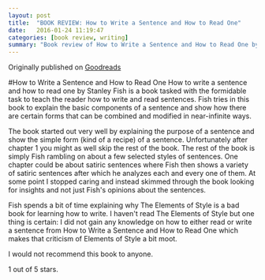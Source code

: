 ```yaml
---
layout: post
title:  "BOOK REVIEW: How to Write a Sentence and How to Read One"
date:   2016-01-24 11:19:47
categories: [book review, writing]
summary: "Book review of How to Write a Sentence and How to Read One by Stanley Fish"
---
```

Originally published on [Goodreads](https://www.goodreads.com/review/show/1119236944)

#How to Write a Sentence and How to Read One
How to write a sentence and how to read one by Stanley Fish is a book tasked with the formidable task to teach the reader how to write and read sentences.
Fish tries in this book to explain the basic components of a sentence and show how there are certain forms that can be combined and modified in near-infinite ways.

The book started out very well by explaining the purpose of a sentence and show the simple form (kind of a recipe) of a sentence. Unfortunately after chapter 1 you might as well skip the rest of the book.
The rest of the book is simply Fish rambling on about a few selected styles of sentences. One chapter could be about satiric sentences where Fish then shows a variety of satiric sentences after which he analyzes each and every one of them. At some point I stopped caring and instead skimmed through the book looking for insights and not just Fish's opinions about the sentences.

Fish spends a bit of time explaining why The Elements of Style is a bad book for learning how to write. I haven't read The Elements of Style but one thing is certain: I did not gain any knowledge on how to either read or write a sentence from How to Write a Sentence and How to Read One which makes that criticism of Elements of Style a bit moot.

I would not recommend this book to anyone.

1 out of 5 stars.

